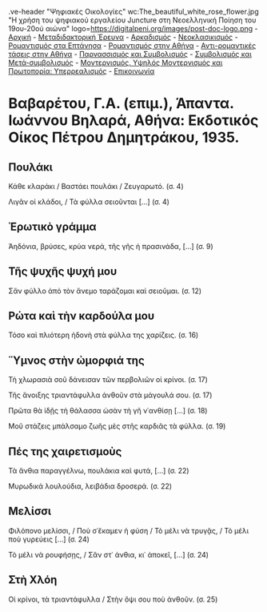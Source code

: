 .ve-header "Ψηφιακές Οικολογίες" wc:The_beautiful_white_rose_flower.jpg "Η χρήση του ψηφιακού εργαλείου Juncture στη Νεοελληνική Ποίηση του 19ου-20ού αιώνα" logo=https://digitalpeni.org/images/post-doc-logo.png 
    - [Αρχική](/)
    - [Μεταδιδακτορική Έρευνα](/έρευνα)
    - [Αρκαδισμός](/aρκαδισμός)
    - [Νεοκλασικισμός](/nεοκλασικισμός)
    - [Ρομαντισμός στα Επτάνησα](/pομαντισμός-στα-eπτάνησα)
    - [Ρομαντισμός στην Αθήνα](/pομαντισμός-στην-aθήνα)
    - [Αντι-ρομαντικές τάσεις στην Αθήνα](/aντι-ρομαντικές-τάσεις-στην-Αθήνα)
    - [Παρνασσισμός και Συμβολισμός](/παρνασσισμός-συμβολισμός)
    - [Συμβολισμός και Μετά-συμβολισμός](/Συμβολισμός-Μετα-συμβολισμός)
    - [Μοντερνισμός. Υψηλός Μοντερνισμός και Πρωτοπορία: Υπερρεαλισμός](/μοντερνισμός-υψηλός-μοντερνισμός-πρωτοπορία-υπερρεαλισμός)
    - [Επικοινωνία](/επικοινωνία)

# Βαβαρέτου, Γ.Α. (επιμ.), Άπαντα. Ιωάννου Βηλαρά, Αθήνα: Εκδοτικός Οίκος Πέτρου Δημητράκου, 1935.

## Πουλάκι 

Κάθε κλαράκι / Βαστάει πουλάκι / Ζευγαρωτό. (σ. 4)

Λιγᾶν οἱ κλάδοι, / Τὰ φύλλα σειοῦνται [...] (σ. 4)

## Ἐρωτικὸ γράμμα

Ἀηδόνια, βρύσες, κρύα νερά, τῆς γῆς ἡ πρασινάδα, [...] (σ. 9)

## Τῆς ψυχῆς ψυχή μου

Σἄν φύλλο ἀπό τὸν ἄνεμο ταράζομαι καὶ σειοῦμαι. (σ. 12)

## Ρώτα καὶ τὴν καρδούλα μου

Τόσο καὶ πλιότερη ἡδονὴ στὰ φύλλα της χαρίζεις.  (σ. 16)

## Ὕμνος στὴν ὠμορφιά της

Τὴ χλωρασιὰ σοῦ δάνεισαν τῶν περβολιῶν οἱ κρίνοι. (σ. 17)

Τῆς ἄνοιξης τριαντάφυλλα ἀνθοῦν στὰ μάγουλά σου. (σ. 17)

Πρῶτα θὰ ἰδῇς τὴ θάλασσα ὡσὰν τὴ γῆ ν᾽ανθίσῃ [...] (σ. 18)

Μοῦ στάζεις μπάλσαμο ζωῆς μὲς στῆς καρδιᾶς τὰ φύλλα. (σ. 19)

## Πές της χαιρετισμοὺς

Τὰ ἄνθια παραγγέλνω, πουλάκια καὶ φυτά, [...] (σ. 22)

Μυρωδικά λουλούδια, λειβάδια δροσερά. (σ. 22)

## Μελίσσι

Φιλόπονο μελίσσι, / Ποὺ σ᾽ἔκαμεν ἡ φύση / Τὸ μέλι νὰ τρυγᾷς, / Τὸ μέλι ποὺ γυρεύεις [...] (σ. 24)

Τὸ μέλι νὰ ρουφήσῃς, / Σἄν στ᾽ ἀνθια, κι᾽ ἀποκεῖ, [...] (σ. 24)

## Στὴ Χλόη

Οἱ κρίνοι, τὰ τριαντάφυλλα / Στὴν ὄψι σου ποὺ ἀνθοῦν. (σ. 25)




